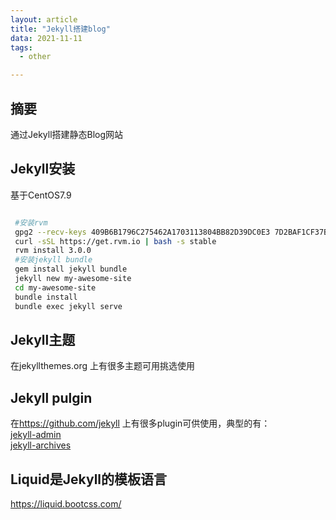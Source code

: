 ```yaml
---
layout: article
title: "Jekyll搭建blog"
data: 2021-11-11
tags:
  - other

---
```


## 摘要  

通过Jekyll搭建静态Blog网站

## Jekyll安装

基于CentOS7.9

```bash

 #安装rvm
 gpg2 --recv-keys 409B6B1796C275462A1703113804BB82D39DC0E3 7D2BAF1CF37B13E2069D6956105BD0E739499BDB
 curl -sSL https://get.rvm.io | bash -s stable
 rvm install 3.0.0
 #安装jekyll bundle
 gem install jekyll bundle
 jekyll new my-awesome-site
 cd my-awesome-site
 bundle install
 bundle exec jekyll serve
```

## Jekyll主题

在jekyllthemes.org 上有很多主题可用挑选使用

## Jekyll pulgin

在<https://github.com/jekyll> 上有很多plugin可供使用，典型的有：  
[jekyll-admin](https://github.com/jekyll/jekyll-admin)  
[jekyll-archives](https://github.com/jekyll/jekyll-archives)

## Liquid是Jekyll的模板语言

<https://liquid.bootcss.com/>
